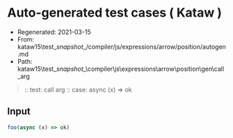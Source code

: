# Auto-generated test cases ( Kataw )
- Regenerated: 2021-03-15
- From: kataw15\test\__snapshot__/compiler/js/expressions/arrow/position/autogen.md
- Path: kataw15\test\__snapshot__\compiler\js\expressions\arrow\position\gen\call_arg
> :: test: call arg
> :: case: async (x) => ok
## Input

`````js
foo(async (x) => ok)
`````
